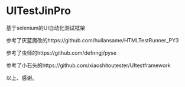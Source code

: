 # UITestJinPro
基于selenium的UI自动化测试框架

参考了灰蓝魔改的https://github.com/huilansame/HTMLTestRunner_PY3

参考了虫师的https://github.com/defnngj/pyse

参考了小石头的https://github.com/xiaoshitoutester/UItestframework

以上、感谢。